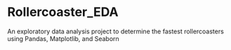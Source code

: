 # Rollercoaster_EDA
An exploratory data analysis project to determine the fastest rollercoasters using Pandas, Matplotlib, and Seaborn
